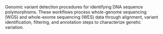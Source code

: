 Genomic variant detection procedures for identifying DNA sequence polymorphisms. These workflows
process whole-genome sequencing (WGS) and whole-exome sequencing (WES) data through alignment,
variant identification, filtering, and annotation steps to characterize genetic variation.
